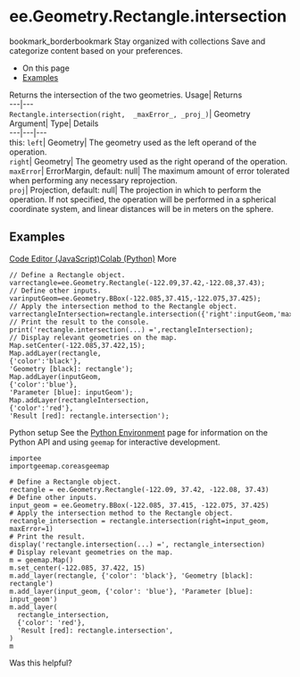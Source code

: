  
#  ee.Geometry.Rectangle.intersection
bookmark_borderbookmark Stay organized with collections  Save and categorize content based on your preferences.
  * On this page
  * [Examples](https://developers.google.com/earth-engine/apidocs/ee-geometry-rectangle-intersection#examples)


Returns the intersection of the two geometries. 
Usage| Returns  
---|---  
`Rectangle.intersection(right,  _maxError_, _proj_)`| Geometry  
Argument| Type| Details  
---|---|---  
this: `left`| Geometry| The geometry used as the left operand of the operation.  
`right`| Geometry| The geometry used as the right operand of the operation.  
`maxError`| ErrorMargin, default: null| The maximum amount of error tolerated when performing any necessary reprojection.  
`proj`| Projection, default: null| The projection in which to perform the operation. If not specified, the operation will be performed in a spherical coordinate system, and linear distances will be in meters on the sphere.  
## Examples
[Code Editor (JavaScript)](https://developers.google.com/earth-engine/apidocs/ee-geometry-rectangle-intersection#code-editor-javascript-sample)[Colab (Python)](https://developers.google.com/earth-engine/apidocs/ee-geometry-rectangle-intersection#colab-python-sample) More
```
// Define a Rectangle object.
varrectangle=ee.Geometry.Rectangle(-122.09,37.42,-122.08,37.43);
// Define other inputs.
varinputGeom=ee.Geometry.BBox(-122.085,37.415,-122.075,37.425);
// Apply the intersection method to the Rectangle object.
varrectangleIntersection=rectangle.intersection({'right':inputGeom,'maxError':1});
// Print the result to the console.
print('rectangle.intersection(...) =',rectangleIntersection);
// Display relevant geometries on the map.
Map.setCenter(-122.085,37.422,15);
Map.addLayer(rectangle,
{'color':'black'},
'Geometry [black]: rectangle');
Map.addLayer(inputGeom,
{'color':'blue'},
'Parameter [blue]: inputGeom');
Map.addLayer(rectangleIntersection,
{'color':'red'},
'Result [red]: rectangle.intersection');
```
Python setup
See the [ Python Environment](https://developers.google.com/earth-engine/guides/python_install) page for information on the Python API and using `geemap` for interactive development.
```
importee
importgeemap.coreasgeemap
```
```
# Define a Rectangle object.
rectangle = ee.Geometry.Rectangle(-122.09, 37.42, -122.08, 37.43)
# Define other inputs.
input_geom = ee.Geometry.BBox(-122.085, 37.415, -122.075, 37.425)
# Apply the intersection method to the Rectangle object.
rectangle_intersection = rectangle.intersection(right=input_geom, maxError=1)
# Print the result.
display('rectangle.intersection(...) =', rectangle_intersection)
# Display relevant geometries on the map.
m = geemap.Map()
m.set_center(-122.085, 37.422, 15)
m.add_layer(rectangle, {'color': 'black'}, 'Geometry [black]: rectangle')
m.add_layer(input_geom, {'color': 'blue'}, 'Parameter [blue]: input_geom')
m.add_layer(
  rectangle_intersection,
  {'color': 'red'},
  'Result [red]: rectangle.intersection',
)
m
```

Was this helpful?
